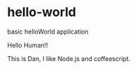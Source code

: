 hello-world
===========

basic helloWorld application

Hello Human!!

This is Dan, I like Node.js and coffeescript.
